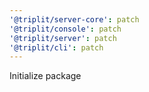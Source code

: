 ```yaml
---
'@triplit/server-core': patch
'@triplit/console': patch
'@triplit/server': patch
'@triplit/cli': patch
---
```


Initialize package
